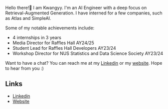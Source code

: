 Hello there!👋 I am Kwangyy. I'm an AI Engineer with a deep focus on Retrieval-Augmented Generation. I have interned for a few companies, such as Atlas and SimpleAI. 

Some of my notable achievements include:
- 4 internships in 3 years
- Media Director for Raffles Hall AY24/25
- Student Lead for Raffles Hall Developers AY23/24
- Workshop Director for NUS Statistics and Data Science Society AY23/24

Want to have a chat? You can reach me at my [Linkedin](https://www.linkedin.com/in/kwang-yang-chia/) or my [website](https://www.kwangyyinc.com). Hope to hear from you :) 

## Links
- [Linkedin](https://www.linkedin.com/in/kwang-yang-chia/)
- [Website](https://www.kwangyyinc.com)


<!---
kwangyy/kwangyy is a ✨ special ✨ repository because its `README.md` (this file) appears on your GitHub profile.
You can click the Preview link to take a look at your changes.
--->
